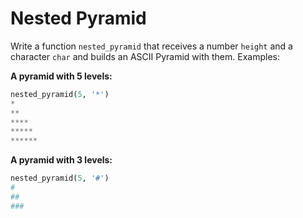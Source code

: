 # Nested Pyramid

Write a function `nested_pyramid` that receives a number `height` and a character `char` and builds an ASCII Pyramid with them. Examples:

**A pyramid with 5 levels:**
```python
nested_pyramid(5, '*')
*
**
****
*****
******

```

**A pyramid with 3 levels:**
```python
nested_pyramid(5, '#')
#
##
###
```
